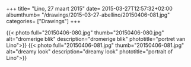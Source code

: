 +++
title= "Lino, 27 maart 2015"
date= 2015-03-27T12:57:32+02:00
albumthumb= "/drawings/2015-03-27-abellino/20150406-081.jpg"
categories= ["Drawings"]
+++

{{< photo full="20150406-080.jpg" thumb="20150406-080.jpg" alt="dromerige blik" description="dromerige blik" phototitle="portret van Lino">}}
{{< photo full="20150406-081.jpg" thumb="20150406-081.jpg" alt="dreamy look" description="dreamy look" phototitle="portrait of Lino">}}
